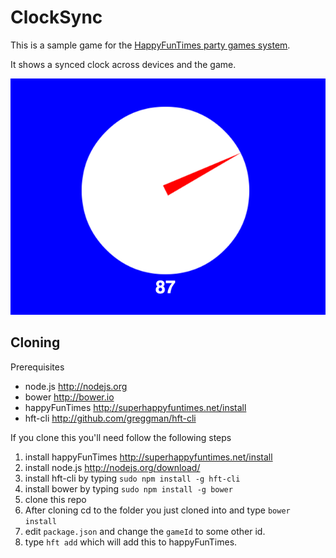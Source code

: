 ClockSync
=========

This is a sample game for the [HappyFunTimes party games system](http://greggman.github.io/HappyFunTimes).

It shows a synced clock across devices and the game.

<img src="screenshot.png" />

Cloning
-------

Prerequisites

*   node.js http://nodejs.org
*   bower http://bower.io
*   happyFunTimes http://superhappyfuntimes.net/install
*   hft-cli http://github.com/greggman/hft-cli

If you clone this you'll need follow the following steps

1.  install happyFunTimes http://superhappyfuntimes.net/install
2.  install node.js http://nodejs.org/download/
3.  install hft-cli by typing `sudo npm install -g hft-cli`
4.  install bower by typing `sudo npm install -g bower`
5.  clone this repo
6.  After cloning cd to the folder you just cloned into and type `bower install`
7.  edit `package.json` and change the `gameId` to some other id.
8.  type `hft add` which will add this to happyFunTimes.



